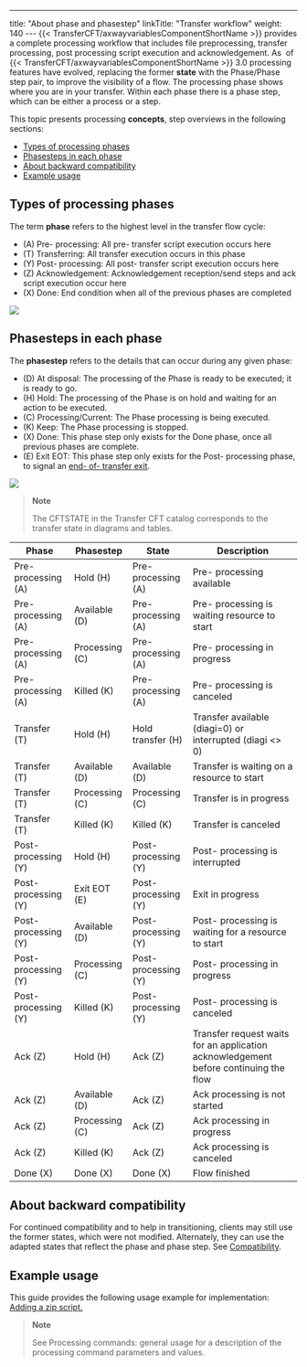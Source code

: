 ---
title: "About phase and phasestep"
linkTitle: "Transfer workflow"
weight: 140
--- {{< TransferCFT/axwayvariablesComponentShortName  >}} provides a complete processing workflow that includes file preprocessing, transfer processing, post processing script execution and acknowledgement. As  of {{< TransferCFT/axwayvariablesComponentShortName  >}} 3.0 processing features have evolved, replacing the former ****state**** with the Phase/Phase step pair, to improve the visibility of a flow. The processing phase shows where you are in your transfer. Within each phase there is a phase step, which can be either a process or a step.

This topic presents processing ****concepts****, step overviews in the following sections:

- [Types of processing phases](#Types)
- [Phasesteps in each phase](#Types2)
- [About backward compatibility](#About)
- [Example usage](#Example)

<span id="Types"></span>

## Types of processing phases

The term ****phase**** refers to the highest level in the transfer flow cycle:

- \(A\) Pre- processing: All pre- transfer script execution occurs here
- \(T\) Transferring: All transfer execution occurs in this phase
- \(Y\) Post- processing: All post- transfer script execution occurs here
- \(Z\) Acknowledgement: Acknowledgement reception/send steps and ack script execution occur here
- \(X\) Done: End condition when all of the previous phases are completed

![](/Images/TransferCFT/phase_simple.png)

<span id="Types2"></span>

## Phasesteps in each phase

The ****phasestep**** refers to the details that can occur during any given phase:

- \(D\) At disposal: The processing of the Phase is ready to be executed; it is ready to go.
- \(H\) Hold: The processing of the Phase is on hold and waiting for an action to be executed.
- \(C\) Processing/Current: The Phase processing is being executed.
- \(K\) Keep: The Phase processing is stopped.
- \(X\) Done: This phase step only exists for the Done phase, once all previous phases are complete.
- \(E\) Exit EOT: This phase step only exists for the Post- processing phase, to signal an [end- of- transfer exit](../../app_integration_intro/managing_exits/about_the_end_of_transfer_type_exit).

![](/Images/TransferCFT/temp_phase_steps.png)

> **Note**
>
> The CFTSTATE in the Transfer CFT catalog corresponds to the transfer state in diagrams and tables.

| Phase  | Phasestep  | <span id="State"></span>State  | Description  |
| --- | --- | --- | --- |
| Pre- processing (A)  | Hold (H)  | Pre- processing (A)  | Pre- processing available  |
| Pre- processing (A)  | Available (D)  | Pre- processing (A)  | Pre- processing is waiting resource to start  |
| Pre- processing (A)  | Processing (C)  | Pre- processing (A)  | Pre- processing in progress  |
| Pre- processing (A)  | Killed (K)  | Pre- processing (A)  | Pre- processing is canceled  |
| Transfer (T)  | Hold (H)  | Hold transfer (H)  | Transfer available (diagi=0) or interrupted (diagi &lt;&gt; 0)  |
| Transfer (T)  | Available (D)  | Available (D)  | Transfer is waiting on a resource to start  |
| Transfer (T)  | Processing (C)  | Processing (C)  | Transfer is in progress  |
| Transfer (T)  | Killed (K)  | Killed (K)  | Transfer is canceled  |
| Post- processing (Y)  | Hold (H)  | Post- processing (Y)  | Post- processing is interrupted  |
| Post- processing (Y)  | Exit EOT (E)  | Post- processing (Y)  | Exit in progress  |
| Post- processing (Y)  | Available (D)  | Post- processing (Y)  | Post- processing is waiting for a resource to start  |
| Post- processing (Y)  | Processing (C)  | Post- processing (Y)  | Post- processing in progress  |
| Post- processing (Y)  | Killed (K)  | Post- processing (Y)  | Post- processing is canceled  |
| Ack (Z)  | Hold (H)  | Ack (Z)  | Transfer request waits for an application acknowledgement before continuing the flow  |
| Ack (Z)  | Available (D)  | Ack (Z)  | Ack processing is not started  |
| Ack (Z)  | Processing (C)  | Ack (Z)  | Ack processing in progress  |
| Ack (Z)  | Killed (K)  | Ack (Z)  | Ack processing is canceled  |
| Done (X)  | Done (X)  | Done (X)  | Flow finished  |

<span id="About"></span>

## About backward compatibility

For continued compatibility and to help in transitioning, clients may still use the former states, which were not modified. Alternately, they can use the adapted states that reflect the phase and phase step. See [Compatibility](processing_compatability).

<span id="Example"></span>

## Example usage

This guide provides the following usage example for implementation: [Adding a zip script.](../about_transfer_processing/preprocess_use_case2)

> **Note**
>
> See Processing commands: general usage for a description of the processing command parameters and values.
